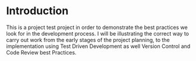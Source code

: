 # Introduction 
This is a project test project in order to demonstrate the best practices we look for in the development process. I will be illustrating the correct way to carry out work from the early stages of the project planning, to the implementation using Test Driven Development as well Version Control and Code Review best Practices. 